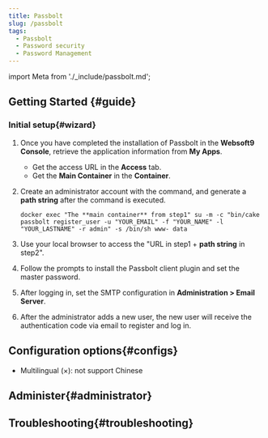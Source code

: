 ```yaml
---
title: Passbolt
slug: /passbolt
tags:
  - Passbolt
  - Password security
  - Password Management
---
```


import Meta from './_include/passbolt.md';

<Meta name="meta" />

## Getting Started {#guide}

### Initial setup{#wizard}

1. Once you have completed the installation of Passbolt in the **Websoft9 Console**, retrieve the application information from **My Apps**.

    - Get the access URL in the **Access** tab.
    - Get the **Main Container** in the **Container**.

2. Create an administrator account with the command, and generate a **path string** after the command is executed.

    ```
    docker exec "The **main container** from step1" su -m -c "bin/cake passbolt register_user -u "YOUR_EMAIL" -f "YOUR_NAME" -l "YOUR_LASTNAME" -r admin" -s /bin/sh www- data
    ```

3. Use your local browser to access the "URL in step1 + **path string** in step2".

4. Follow the prompts to install the Passbolt client plugin and set the master password.

5. After logging in, set the SMTP configuration in **Administration > Email Server**.

6. After the administrator adds a new user, the new user will receive the authentication code via email to register and log in.

## Configuration options{#configs}

- Multilingual (×): not support Chinese

## Administer{#administrator}

## Troubleshooting{#troubleshooting}
